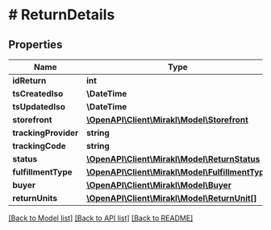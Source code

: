 # # ReturnDetails

## Properties

Name | Type | Description | Notes
------------ | ------------- | ------------- | -------------
**idReturn** | **int** |  |
**tsCreatedIso** | **\DateTime** |  |
**tsUpdatedIso** | **\DateTime** |  |
**storefront** | [**\OpenAPI\Client\Mirakl\Model\Storefront**](Storefront.md) |  |
**trackingProvider** | **string** |  |
**trackingCode** | **string** |  |
**status** | [**\OpenAPI\Client\Mirakl\Model\ReturnStatus**](ReturnStatus.md) |  |
**fulfillmentType** | [**\OpenAPI\Client\Mirakl\Model\FulfillmentType**](FulfillmentType.md) |  |
**buyer** | [**\OpenAPI\Client\Mirakl\Model\Buyer**](Buyer.md) |  | [optional]
**returnUnits** | [**\OpenAPI\Client\Mirakl\Model\ReturnUnit[]**](ReturnUnit.md) |  | [optional]

[[Back to Model list]](../../README.md#models) [[Back to API list]](../../README.md#endpoints) [[Back to README]](../../README.md)
